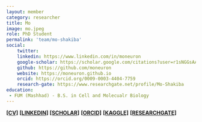 ```yaml
---
layout: member
category: researcher
title: Mo
image: mo.jpeg
role: PhD Student
permalink: 'team/mo-shakiba'
social:
    twitter: 
    linkedin: https://www.linkedin.com/in/moneuron
    google-scholar: https://scholar.google.com/citations?user=r1sNGGsAAAAJ&hl=en
    github: https://github.com/moneuron
    website: https://moneuron.github.io
    orcid: https://orcid.org/0009-0003-4404-7759
    research-gate: https://www.researchgate.net/profile/Mo-Shakiba
education:
 - FUM (Mashhad) - B.S. in Cell and Molecualr Biology
---
```


**[[CV]](https://moneuron.github.io)**
**[[LINKEDIN]](https://linkedin.com/in/moneuron)**
**[[SCHOLAR]](https://scholar.google.com/citations?user=r1sNGGsAAAAJ&hl=en)**
**[[ORCID]](https://orcid.org/0009-0003-4404-7759)**
**[[KAGGLE]](https://www.kaggle.com/moneuron)**
**[[RESEARCHGATE]](https://www.researchgate.net/profile/Mo-Shakiba)**
